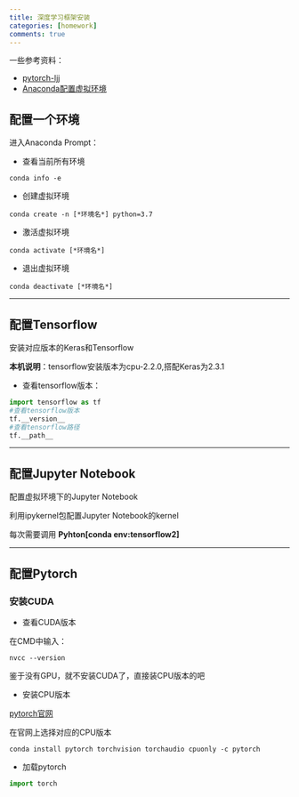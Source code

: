 ```yaml
---
title: 深度学习框架安装
categories: [homework]
comments: true
---
```


一些参考资料：
+ [pytorch-ljj](https://github.com/info-ruc/Web-20)
+ [Anaconda配置虚拟环境](https://zhuanlan.zhihu.com/p/94744929)

## 配置一个环境

进入Anaconda Prompt：

+ 查看当前所有环境

```shell
conda info -e
```
+ 创建虚拟环境

```shell
conda create -n [*环境名*] python=3.7
```
+ 激活虚拟环境

```shell
conda activate [*环境名*]
```

+ 退出虚拟环境

```shell
conda deactivate [*环境名*]
```
---
## 配置Tensorflow

安装对应版本的Keras和Tensorflow

**本机说明**：tensorflow安装版本为cpu-2.2.0,搭配Keras为2.3.1

+ 查看tensorflow版本：

```python
import tensorflow as tf
#查看tensorflow版本
tf.__version__
#查看tensorflow路径
tf.__path__
```

---
## 配置Jupyter Notebook

配置虚拟环境下的Jupyter Notebook

利用ipykernel包配置Jupyter Notebook的kernel

每次需要调用 **Pyhton[conda env:tensorflow2]**

---
## 配置Pytorch

### 安装CUDA
+ 查看CUDA版本

在CMD中输入：
```shell
nvcc --version
```
鉴于没有GPU，就不安装CUDA了，直接装CPU版本的吧

+ 安装CPU版本

[pytorch官网](https://pytorch.org/)

在官网上选择对应的CPU版本

```shell
conda install pytorch torchvision torchaudio cpuonly -c pytorch
```

+ 加载pytorch

```python
import torch
```